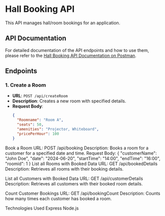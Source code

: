 # Hall Booking API

This API manages hall/room bookings for an application.

## API Documentation

For detailed documentation of the API endpoints and how to use them, please refer to the [Hall Booking API Documentation on Postman](https://documenter.getpostman.com/view/35034228/2sA3XPDNw2).

## Endpoints

### 1. Create a Room

- **URL**: `POST /api/createRoom`
- **Description**: Creates a new room with specified details.
- **Request Body**:
  ```json
  {
    "Roomname": "Room A",
    "seats": 50,
    "amenities": "Projector, Whiteboard",
    "pricePerHour": 100
  }

Book a Room
URL: POST /api/booking
Description: Books a room for a customer for a specified date and time.
Request Body:
{
  "customerName": "John Doe",
  "date": "2024-06-20",
  "startTime": "14:00",
  "endTime": "16:00",
  "roomid": 1
}
List all Rooms with Booked Data
URL: GET /api/bookedDetails
Description: Retrieves all rooms with their booking details.

 
List all Customers with Booked Data
URL: GET /api/customerDetails
Description: Retrieves all customers with their booked room details.

Count Customer Bookings
URL: GET /api/bookingCount
Description: Counts how many times each customer has booked a room.

Technologies Used
Express
Node.js


